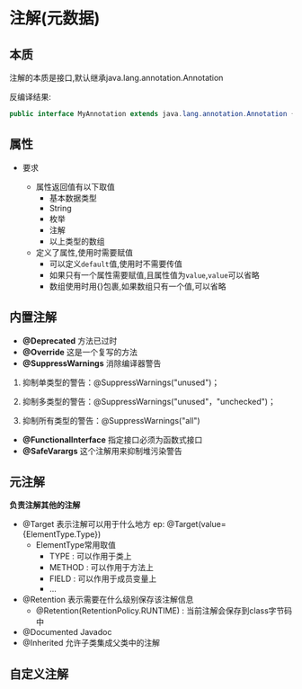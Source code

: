# 注解(元数据)

## 本质

注解的本质是接口,默认继承java.lang.annotation.Annotation

反编译结果:

```java
public interface MyAnnotation extends java.lang.annotation.Annotation {}
```

## 属性

* 要求

  * 属性返回值有以下取值
    * 基本数据类型
    * String
    * 枚举
    * 注解
    * 以上类型的数组
  * 定义了属性,使用时需要赋值
    * 可以定义`default`值,使用时不需要传值
    * 如果只有一个属性需要赋值,且属性值为`value`,`value`可以省略
    * 数组使用时用{}包裹,如果数组只有一个值,可以省略

## 内置注解

- **@Deprecated** 方法已过时
- **@Override** 这是一个复写的方法
- **@SuppressWarnings** 消除编译器警告

1. 抑制单类型的警告：@SuppressWarnings("unused")；

2. 抑制多类型的警告：@SuppressWarnings("unused"，"unchecked")；

3. 抑制所有类型的警告：@SuppressWarnings("all")

- **@FunctionalInterface** 指定接口必须为函数式接口
- **@SafeVarargs** 这个注解用来抑制堆污染警告

## 元注解

**负责注解其他的注解**

* @Target 表示注解可以用于什么地方 ep: @Target(value={ElementType.Type})
  * ElementType常用取值
    * TYPE :  可以作用于类上
    * METHOD : 可以作用于方法上
    * FIELD : 可以作用于成员变量上
    * ...
* @Retention 表示需要在什么级别保存该注解信息 
  * @Retention(RetentionPolicy.RUNTIME) : 当前注解会保存到class字节码中
* @Documented Javadoc  
* @Inherited 允许子类集成父类中的注解

## 自定义注解